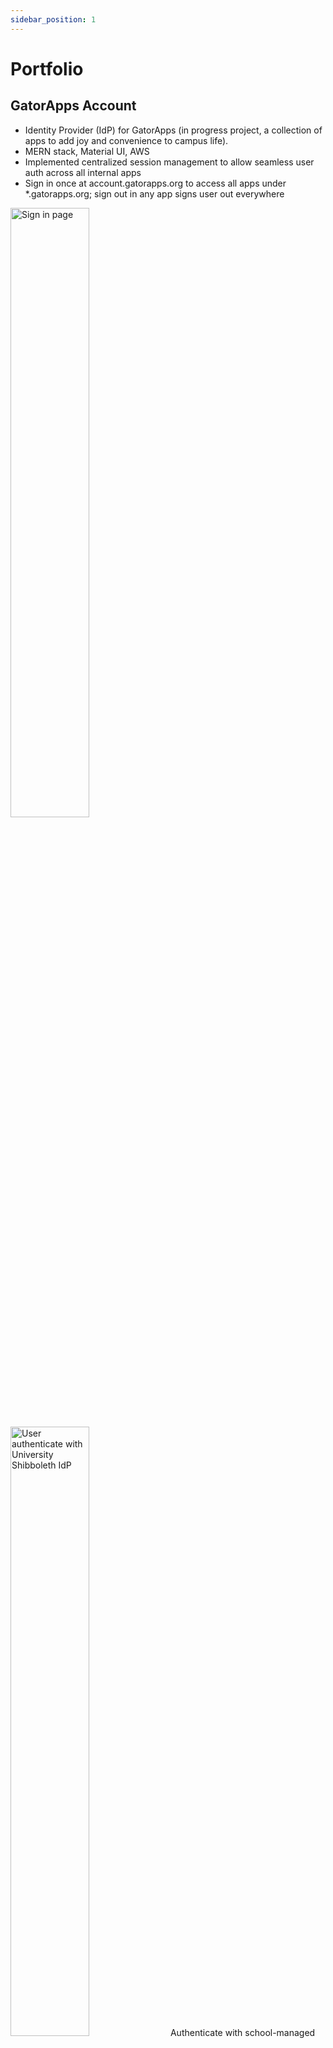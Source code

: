 ```yaml
---
sidebar_position: 1
---
```


# Portfolio

## GatorApps Account

- Identity Provider (IdP) for GatorApps (in progress project, a collection of apps to add joy and convenience to campus life).
- MERN stack, Material UI, AWS
- Implemented centralized session management to allow seamless user auth across all internal apps
- Sign in once at account.gatorapps.org to access all apps under *.gatorapps.org; sign out in any app signs user out everywhere

<p float="left">
  <img alt="Sign in page" src="https://portfolio-lukexli-com.s3.us-east-1.amazonaws.com/img/ga_account-sign_in.jpg" width="50%" />
  <img alt="User authenticate with University Shibboleth IdP" src="https://portfolio-lukexli-com.s3.us-east-1.amazonaws.com/img/ga_account-auth_uf.jpg" width="50%" />
  Authenticate with school-managed accounts through University Shibboleth
</p>

<p float="left">
  <img alt="Account dashboard profile section" src="https://portfolio-lukexli-com.s3.us-east-1.amazonaws.com/img/ga_account-left_menu.jpg" width="50%" />
  <img alt="Dialog" src="https://portfolio-lukexli-com.s3.us-east-1.amazonaws.com/img/ga_account-dialogue.jpg" width="50%" />
  Dynamic and adaptive rendering
</p>

<p float="left">
  <img alt="Account dashboard profile section" src="https://portfolio-lukexli-com.s3.us-east-1.amazonaws.com/img/ga_account-loading_skeleton.jpg" width="50%" />
  <img alt="Dialog" src="https://portfolio-lukexli-com.s3.us-east-1.amazonaws.com/img/ga_account-page_error.jpg" width="50%" />
  Handle transitions and errors gracefully
</p>

<p float="left">
  <img alt="Account dashboard profile section" src="https://portfolio-lukexli-com.s3.us-east-1.amazonaws.com/img/ga_account-dialogue_error.jpg" width="50%" />
  <img alt="Dialog" src="https://portfolio-lukexli-com.s3.us-east-1.amazonaws.com/img/ga_account-app_error.jpg" width="50%" /> 
</p>
